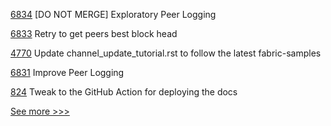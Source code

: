 
[6834](https://github.com/hyperledger/besu/pull/6834) [DO NOT MERGE] Exploratory Peer Logging

[6833](https://github.com/hyperledger/besu/pull/6833) Retry to get peers best block head

[4770](https://github.com/hyperledger/fabric/pull/4770) Update channel_update_tutorial.rst to follow the latest fabric-samples

[6831](https://github.com/hyperledger/besu/pull/6831) Improve Peer Logging

[824](https://github.com/hyperledger/aries-rfcs/pull/824) Tweak to the GitHub Action for deploying the docs


[See more >>>](https://start-here.hyperledger.org/pull-requests)
